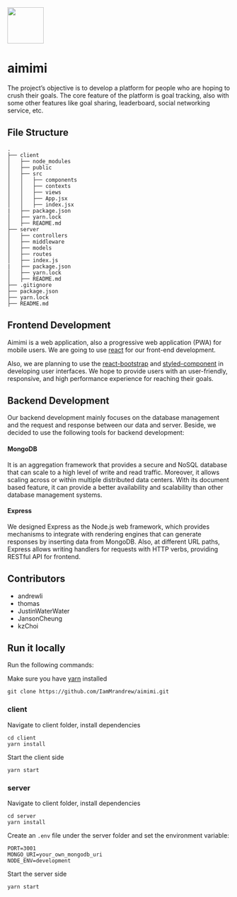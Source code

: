 <img src="https://user-images.githubusercontent.com/62586450/111118249-7be99080-85a3-11eb-81bc-55578f9afeec.png" width="82" height="82">

# aimimi

The project’s objective is to develop a platform for people who are hoping to crush their goals. The core feature of the platform is goal tracking, also with some other features like goal sharing, leaderboard, social networking service, etc.

## File Structure

```
.
├── client
│   ├── node_modules
│   ├── public
│   ├── src
│   │   ├── components
│   │   ├── contexts
│   │   ├── views
│   │   ├── App.jsx
│   │   ├── index.jsx
|   ├── package.json
│   ├── yarn.lock
│   ├── README.md
├── server
│   ├── controllers
│   ├── middleware
│   ├── models
│   ├── routes
│   ├── index.js
|   ├── package.json
│   ├── yarn.lock
│   ├── README.md
├── .gitignore
├── package.json
├── yarn.lock
├── README.md
```

## Frontend Development

Aimimi is a web application, also a progressive web application (PWA) for mobile users. We are going to use [react](https://github.com/facebook/react) for our front-end development.

Also, we are planning to use the [react-bootstrap](https://react-bootstrap.github.io/getting-started/introduction) and [styled-component](https://styled-components.com/docs/basics) in developing user interfaces. We hope to provide users with an user-friendly, responsive, and high performance experience for reaching their goals.

## Backend Development

Our backend development mainly focuses on the database management and the request and response between our data and server. Beside, we decided to use the following tools for backend development:

#### MongoDB

It is an aggregation framework that provides a secure and NoSQL database that can scale to a high level of write and read traffic. Moreover, it allows scaling across or within multiple distributed data centers. With its document based feature, it can provide a better availability and scalability than other database management systems.

#### Express

We designed Express as the Node.js web framework, which provides mechanisms to integrate with rendering engines that can generate responses by inserting data from MongoDB. Also, at different URL paths, Express allows writing handlers for requests with HTTP verbs, providing RESTful API for frontend.

## Contributors

- andrewli
- thomas
- JustinWaterWater
- JansonCheung
- kzChoi

## Run it locally

Run the following commands:

Make sure you have [yarn](https://classic.yarnpkg.com/en/docs/install/#mac-stable) installed

```
git clone https://github.com/IamMrandrew/aimimi.git
```

### client

Navigate to client folder, install dependencies

```
cd client
yarn install
```

Start the client side

```
yarn start
```

### server

Navigate to client folder, install dependencies

```
cd server
yarn install
```

Create an `.env` file under the server folder and set the environment variable:

```
PORT=3001
MONGO_URI=your_own_mongodb_uri
NODE_ENV=development
```

Start the server side

```
yarn start
```
